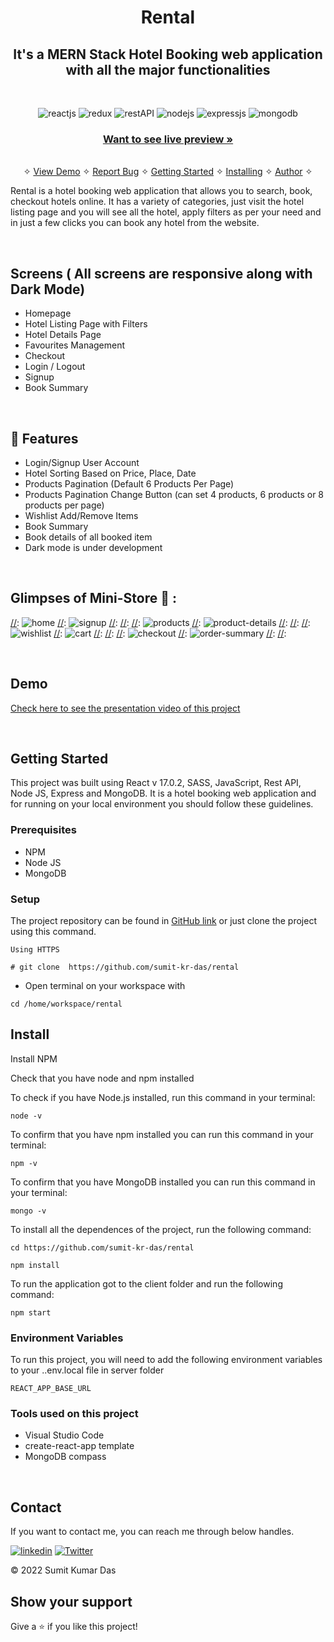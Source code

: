 <h1 align="center">Rental</h1> 

<h2 align="center">It's a MERN Stack Hotel Booking web application with all the major functionalities</h2>

<br />
<p align="center">
    <img src="https://img.shields.io/badge/React JS-20232A?style=for-the-badge&logo=react&logoColor=61DAFB" alt="reactjs" />
    <img src="https://img.shields.io/badge/SASS-593D88?style=for-the-badge&logo=sass&logoColor=white" alt="redux" />
    <img src="https://img.shields.io/badge/Rest_API-02303A?style=for-the-badge&logo=react-router&logoColor=white" alt="restAPI"/>
    <img src="https://img.shields.io/badge/Node.js-339933?style=for-the-badge&logo=nodedotjs&logoColor=white" alt="nodejs" />
    <img src="https://img.shields.io/badge/Express.js-000000?style=for-the-badge&logo=express&logoColor=white" alt="expressjs"/>
    <img src="https://img.shields.io/badge/MongoDB-4EA94B?style=for-the-badge&logo=mongodb&logoColor=white" alt="mongodb"/>
</p>

<h3 align="center"><a href="http://rent-al.herokuapp.com"><strong>Want to see live preview »</strong></a></h3>

<p align="center"> 
    <br />&#10023;
    <a href="#Demo">View Demo</a>   &#10023;  
    <a href="https://github.com/sumit-kr-das/rental/issues">Report Bug</a>    &#10023;
    <a href="#Getting-Started">Getting Started</a> &#10023; <a href="#Install">Installing</a> &#10023;    
    <a href="#Contact">Author</a> &#10023;
  </p>
  
  Rental is a hotel booking web application that allows you to search, book, checkout hotels online. It has a variety of categories, just visit the hotel listing page and you will see all the hotel, apply filters as per your need and in just a few clicks you can book any hotel from the website.
  
 
  
  [//]: ![1](https://user-images.githubusercontent.com/91532881/168818920-09cbf179-2ac5-489c-9cdf-e99653f9a5b9.png)
  
  <br />
  
  ## Screens ( All screens are responsive along with Dark Mode)
   - Homepage
   - Hotel Listing Page with Filters
   - Hotel Details Page
   - Favourites Management
   - Checkout
   - Login / Logout
   - Signup
   - Book Summary


[//]: ![2](https://user-images.githubusercontent.com/91532881/168818963-328399b4-c459-472f-b452-7ce6a91adcf6.png)
[//]: ![3](https://user-images.githubusercontent.com/91532881/168818970-ef2e11a5-9409-408e-ad43-961b238d0ec1.png)

<br />


## 🚀 Features
- Login/Signup User Account
- Hotel Sorting Based on Price, Place, Date
- Products Pagination (Default 6 Products Per Page)
- Products Pagination Change Button (can set 4 products, 6 products or 8 products per page)
- Wishlist Add/Remove Items
- Book Summary
- Book details of all booked item
- Dark mode is under development

<br />

## Glimpses of Mini-Store 🙈 :


[//]:<table>
 [//]: <tr>
 [//]:   <td><img src="https://user-images.githubusercontent.com/91532881/168818978-a574a3fb-b4d1-49e6-9c3a-99d8a6f7031a.png" alt="home" /></td>
 [//]:   <td><img src="https://user-images.githubusercontent.com/91532881/168818986-59e2dad1-5b2b-4054-8f34-bd3f8f26c624.png" alt="signup" /></td>
 [//]: </tr>
[//]:  <tr>
[//]:    <td><img src="https://user-images.githubusercontent.com/91532881/168818988-c4868232-3071-4026-a465-decf75a093d2.png" alt="products" /></td>
 [//]:   <td><img src="https://user-images.githubusercontent.com/91532881/168818990-08f7e469-ad9a-4077-9c47-f56e1e848d59.png" alt="product-details" /></td>
 [//]: </tr>
 [//]: <tr>
 [//]:   <td><img src="https://user-images.githubusercontent.com/91532881/168818993-625d446b-aa8d-4d56-88f8-0c68d0a10132.png" alt="wishlist" /></td>
 [//]:   <td><img src="https://user-images.githubusercontent.com/91532881/168818994-f1ae1fc2-6cb9-4017-8b87-341f4bbb1af3.png" alt="cart" /></td>
 [//]: </tr>
 [//]: <tr>
  [//]:  <td><img src="https://user-images.githubusercontent.com/91532881/168818999-0c58ad51-4502-4f5f-8ee3-39c6384b9843.png" alt="checkout" /></td>
  [//]:  <td><img src="https://user-images.githubusercontent.com/91532881/168819001-10bfbb16-b6fe-474a-a10a-820a08255c10.png" alt="order-summary" /></td>
 [//]: </tr>
[//]:</table>

<br />


## Demo

[Check here to see the presentation video of this project](https://www.linkedin.com/posts/m-sehrawat_programming-marketing-computerscience-activity-6932731204051816448-q0vg?utm_source=linkedin_share&utm_medium=member_desktop_web)


<br/>


## Getting Started

This project was built using React v 17.0.2, SASS, JavaScript, Rest API, Node JS, Express and MongoDB. It is a hotel booking web application and for running on your local environment you should follow these guidelines.


### Prerequisites

- NPM 
- Node JS
- MongoDB

### Setup


The project repository can be found in [GitHub link](https://github.com/sumit-kr-das/rental) or just clone the project using this command. 


```
Using HTTPS

# git clone  https://github.com/sumit-kr-das/rental
```

+ Open terminal on your workspace with

```
cd /home/workspace/rental
```


## Install

Install NPM

Check that you have node and npm installed

To check if you have Node.js installed, run this command in your terminal:


```
node -v
```

To confirm that you have npm installed you can run this command in your terminal:


```
npm -v
```

To confirm that you have MongoDB installed you can run this command in your terminal:


```
mongo -v
```


To install all the dependences of the project, run the following command:


```
cd https://github.com/sumit-kr-das/rental

npm install

```


To run the application got to the client folder and run the following command:

```
npm start
```

### Environment Variables

To run this project, you will need to add the following environment variables to your ..env.local file in server folder

`REACT_APP_BASE_URL`



### Tools used on this project

- Visual Studio Code
- create-react-app template
- MongoDB compass

<br/>



## Contact

If you want to contact me, you can reach me through below handles.

[![linkedin](https://img.shields.io/badge/Sumit_Kumar_Das-0077B5?style=for-the-badge&logo=linkedin&logoColor=white)](https://www.linkedin.com/in/sumit_kumar_das)
[![Twitter](https://img.shields.io/badge/Sumit_Kumar_Das-20232A?style=for-the-badge&logo=Github&logoColor=white)](https://github.com/sumit-kr-das)

© 2022 Sumit Kumar Das



## Show your support

Give a ⭐️ if you like this project!
